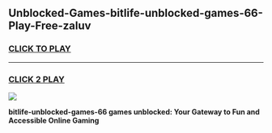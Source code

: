 
## Unblocked-Games-bitlife-unblocked-games-66-Play-Free-zaluv
<h3>
<a href="https://premium76.site?title=bitlife-unblocked-games-66&ref=18A1">CLICK TO PLAY</a></h3>
<hr>

<h3>
<a href="https://premium76.site?title=bitlife-unblocked-games-66&ref=18A1">CLICK 2 PLAY</a>
  
</h3>

<a href="https://premium76.site?title=bitlife-unblocked-games-66&ref=18A1"><img src="https://clearcache.store/games.png"></a>


**bitlife-unblocked-games-66 games unblocked: Your Gateway to Fun and Accessible Online Gaming**
